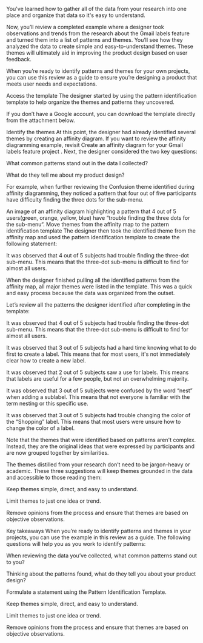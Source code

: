You've learned how to gather all of the data from your research into one place and organize that data so it's easy to understand. 

Now, you’ll review a completed example where a designer took observations and trends from the research about the Gmail labels feature and turned them into a list of patterns and themes. You’ll see how they analyzed the data to create simple and easy-to-understand themes. These themes will ultimately aid in improving the product design based on user feedback. 

When you’re ready to identify patterns and themes for your own projects, you can use this review as a guide to ensure you’re designing a product that meets user needs and expectations.

Access the template
The designer started by using the 
pattern identification template
 to help organize the themes and patterns they uncovered.

If you don’t have a Google account, you can download the template directly from the attachment below.

Identify the themes
At this point, the designer had already identified several themes by creating an affinity diagram. If you want to review the affinity diagramming example, revisit 
Create an affinity diagram for your Gmail labels feature project
. Next, the designer considered the two key questions:

What common patterns stand out in the data I collected? 

What do they tell me about my product design?

For example, when further reviewing the Confusion theme identified during affinity diagramming, they noticed a pattern that four out of five participants have difficulty finding the three dots for the sub-menu.

An image of an affinity diagram highlighting a pattern that 4 out of 5 users(green, orange, yellow, blue) have “trouble finding the three dots for the sub-menu“.
Move themes from the affinity map to the pattern identification template
The designer then took the identified theme from the affinity map and used the pattern identification template to create the following statement:

It was observed that 4 out of 5 subjects had trouble finding the three-dot sub-menu. This means that the three-dot sub-menu is difficult to find for almost all users.

When the designer finished pulling all the identified patterns from the affinity map, all major themes were listed in the template. This was a quick and easy process because the data was organized from the outset. 

Let’s review all the patterns the designer identified after completing in the template: 

It was observed that 4 out of 5 subjects had trouble finding the three-dot sub-menu. This means that the three-dot sub-menu is difficult to find for almost all users.

It was observed that 3 out of 5 subjects had a hard time knowing what to do first to create a label. This means that for most users, it's not immediately clear how to create a new label.

It was observed that 2 out of 5 subjects saw a use for labels. This means that labels are useful for a few people, but not an overwhelming majority.

It was observed that 3 out of 5 subjects were confused by the word “nest” when adding a sublabel. This means that not everyone is familiar with the term nesting or this specific use.

It was observed that 3 out of 5 subjects had trouble changing the color of the “Shopping” label. This means that most users were unsure how to change the color of a label.

Note that the themes that were identified based on patterns aren't complex. Instead, they are the original ideas that were expressed by participants and are now grouped together by similarities. 

The themes distilled from your research don’t need to be jargon-heavy or academic. These three suggestions will keep themes grounded in the data and accessible to those reading them:

Keep themes simple, direct, and easy to understand. 

Limit themes to just one idea or trend. 

Remove opinions from the process and ensure that themes are based on objective observations. 

Key takeaways
When you’re ready to identify patterns and themes in your projects, you can use the example in this review as a guide. The following questions will help you as you work to identify patterns:

When reviewing the data you’ve collected, what common patterns stand out to you?

Thinking about the patterns found, what do they tell you about your product design? 

Formulate a statement using the Pattern Identification Template.

Keep themes simple, direct, and easy to understand.

Limit themes to just one idea or trend.

Remove opinions from the process and ensure that themes are based on objective observations.